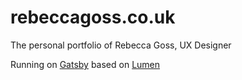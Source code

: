 # rebeccagoss.co.uk

The personal portfolio of Rebecca Goss, UX Designer

Running on [Gatsby](https://github.com/gatsbyjs/gatsby) based on [Lumen](https://github.com/wpioneer/gatsby-starter-lumen)
